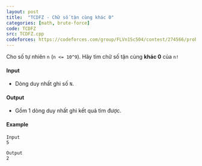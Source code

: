```yaml
---
layout: post
title:  "TCDFZ - Chữ số tận cùng khác 0"
categories: [math, brute-force]
code: TCDFZ
src: TCDFZ.cpp
codeforces: https://codeforces.com/group/FLVn1Sc504/contest/274566/problem/B
---
```



Cho số tự nhiên `n` (`n <= 10^9`). Hãy tìm chữ số tận cùng **khác 0** của `n!`

#### Input

- Dòng duy nhất ghi số `N`.

#### Output

- Gồm 1 dòng duy nhất ghi kết quả tìm được.

#### Example

```
Input
5

Output
2
```

<!--more-->

